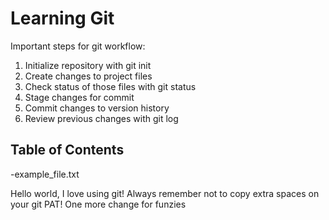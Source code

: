 # Learning Git

Important steps for git workflow:

1. Initialize repository with git init
2. Create changes to project files
3. Check status of those files with git status
4. Stage changes for commit
5. Commit changes to version history
6. Review previous changes with git log

## Table of Contents

-example_file.txt

Hello world, I love using git!
Always remember not to copy extra spaces on your git PAT!
One more change for funzies
